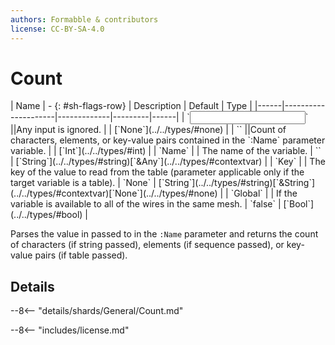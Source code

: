 ```yaml
---
authors: Formabble & contributors
license: CC-BY-SA-4.0
---
```



# Count

<div class="sh-parameters" markdown="1">
| Name | - {: #sh-flags-row} | Description | Default | Type |
|------|---------------------|-------------|---------|------|
| `<input>` ||Any input is ignored. | | [`None`](../../types/#none) |
| `<output>` ||Count of characters, elements, or key-value pairs contained in the `:Name` parameter variable. | | [`Int`](../../types/#int) |
| `Name` |  | The name of the variable. | `` | [`String`](../../types/#string)[`&Any`](../../types/#contextvar) |
| `Key` |  | The key of the value to read from the table (parameter applicable only if the target variable is a table). | `None` | [`String`](../../types/#string)[`&String`](../../types/#contextvar)[`None`](../../types/#none) |
| `Global` |  | If the variable is available to all of the wires in the same mesh. | `false` | [`Bool`](../../types/#bool) |

</div>

Parses the value in passed to in the `:Name` parameter and returns the count of characters (if string passed), elements (if sequence passed), or key-value pairs (if table passed).

## Details

--8<-- "details/shards/General/Count.md"


--8<-- "includes/license.md"

